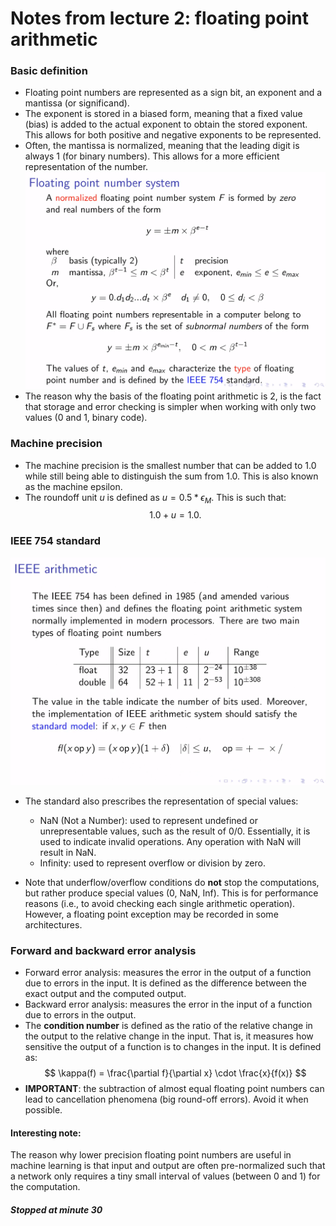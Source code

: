 # Notes from lecture 2: floating point arithmetic
### Basic definition
- Floating point numbers are represented as a sign bit, an exponent and a mantissa (or significand).
- The exponent is stored in a biased form, meaning that a fixed value (bias) is added to the actual exponent to obtain the stored exponent. This allows for both positive and negative exponents to be represented.
- Often, the mantissa is normalized, meaning that the leading digit is always 1 (for binary numbers). This allows for a more efficient representation of the number.
![alt text](floating_point_numbers.png)
- The reason why the basis of the floating point arithmetic is 2, is the fact that storage and error checking is simpler when working with only two values (0 and 1, binary code).

### Machine precision
- The machine precision is the smallest number that can be added to 1.0 while still being able to distinguish the sum from 1.0. This is also known as the machine epsilon.
- The roundoff unit $u$ is defined as $u = 0.5 * \epsilon_{M}.$
This is such that: $$1.0 + u = 1.0.$$
### IEEE 754 standard
![alt text](image.png)

- The standard also prescribes the representation of special values:
  - NaN (Not a Number): used to represent undefined or unrepresentable values, such as the result of 0/0. Essentially, it is used to indicate invalid operations. Any operation with NaN will result in NaN.
  - Infinity: used to represent overflow or division by zero.

- Note that underflow/overflow conditions do **not** stop the computations, but rather produce special values (0, NaN, Inf). This is for performance reasons (i.e., to avoid checking each single arithmetic operation). However, a floating point exception may be recorded in some architectures.

### Forward and backward error analysis
- Forward error analysis: measures the error in the output of a function due to errors in the input. It is defined as the difference between the exact output and the computed output.
- Backward error analysis: measures the error in the input of a function due to errors in the output. 
- The **condition number** is defined as the ratio of the relative change in the output to the relative change in the input. That is, it measures how sensitive the output of a function is to changes in the input. It is defined as:
$$
\kappa(f) = \frac{\partial f}{\partial x} \cdot \frac{x}{f(x)}
$$
- **IMPORTANT**: the subtraction of almost equal floating point numbers can lead to cancellation phenomena (big round-off errors). Avoid it when possible.

#### Interesting note: 
The reason why lower precision floating point numbers are useful in machine learning is that input and output are often pre-normalized such that a network only requires a tiny small interval of values (between 0 and 1) for the computation. 

##### Stopped at minute 30